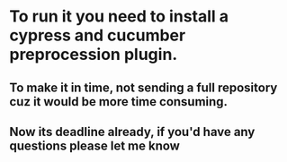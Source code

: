 # To run it you need to install a cypress and cucumber preprocession plugin. 

## To make it in time, not sending a full repository cuz it would be more time consuming. 
## Now its deadline already, if you'd have any questions please let me know
